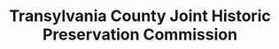 ---
layout: repo
title: "Transylvania County Joint Historic Preservation Commission"
id: 4509
permalink: repos/4509/
---